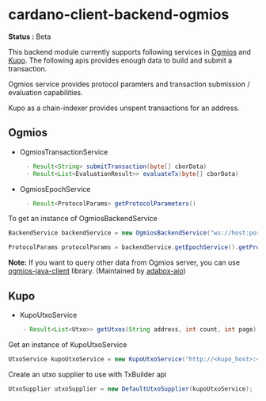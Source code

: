 # cardano-client-backend-ogmios

**Status :** Beta

This backend module currently supports following services in [Ogmios](https://ogmios.dev) and [Kupo](https://cardanosolutions.github.io/kupo/).
The following apis provides enough data to build and submit a transaction.

Ogmios service provides protocol paramters and transaction submission / evaluation capabilities.

Kupo as a chain-indexer provides unspent transactions for an address.

## Ogmios
- OgmiosTransactionService
```java  
     - Result<String> submitTransaction(byte[] cborData)
     - Result<List<EvaluationResult>> evaluateTx(byte[] cborData)
```
- OgmiosEpochService
```java
     - Result<ProtocolParams> getProtocolParameters()
```

To get an instance of OgmiosBackendService

```java
BackendService backendService = new OgmiosBackendService("ws://host:port")

ProtocolParams protocolParams = backendService.getEpochService().getProtocolParameters().getValue();


```
**Note:** If you want to query other data from Ogmios server, you can use [ogmios-java-client](https://github.com/adabox-aio/ogmios-java-client)
 library. (Maintained by [adabox-aio](https://adabox.io/))

## Kupo 

- KupoUtxoService
```java
    - Result<List<Utxo>> getUtxos(String address, int count, int page)
```

Get an instance of KupoUtxoService

```java
UtxoService kupoUtxoService = new KupoUtxoService("http://<kupo_host>:<port>");
```

Create an utxo supplier to use with TxBuilder api
```java
UtxoSupplier utxoSupplier = new DefaultUtxoSupplier(kupoUtxoService);
```
